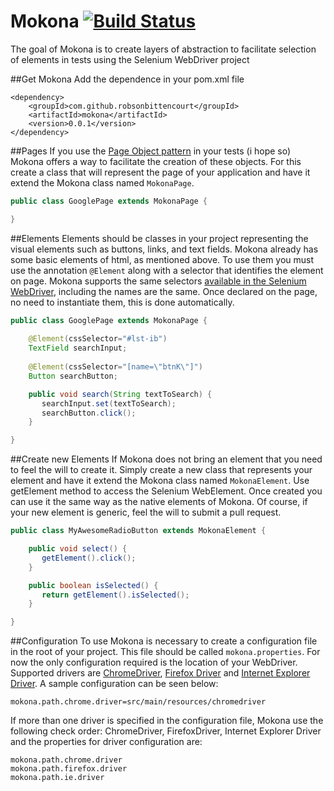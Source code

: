 # Mokona [![Build Status](https://travis-ci.org/robsonbittencourt/mokona.svg?branch=master)](https://travis-ci.org/robsonbittencourt/mokona)
The goal of Mokona is to create layers of abstraction to facilitate selection of elements in tests using the Selenium WebDriver project 

##Get Mokona
Add the dependence in your pom.xml file

```
<dependency>
    <groupId>com.github.robsonbittencourt</groupId>
    <artifactId>mokona</artifactId>
    <version>0.0.1</version>
</dependency> 
```

##Pages
If you use the [Page Object pattern](http://martinfowler.com/bliki/PageObject.html) in your tests (i hope so) Mokona offers a way to facilitate the creation of these objects.
For this create a class that will represent the page of your application and have it extend the Mokona class named `MokonaPage`.

```java
public class GooglePage extends MokonaPage {

}
```

##Elements 
Elements should be classes in your project representing the visual elements such as buttons, links, and text fields.
Mokona already has some basic elements of html, as mentioned above. To use them you must use the annotation `@Element`
along with a selector that identifies the element on page. Mokona supports the same selectors [available in the Selenium WebDriver](http://selenium.googlecode.com/git/docs/api/java/org/openqa/selenium/By.html), including the names are the same. Once declared on the page, no need to instantiate them, this is done automatically.

```java
public class GooglePage extends MokonaPage {
	
	@Element(cssSelector="#lst-ib")
	TextField searchInput;
	
	@Element(cssSelector="[name=\"btnK\"]")
	Button searchButton;

	public void search(String textToSearch) {
	   searchInput.set(textToSearch);
	   searchButton.click(); 
	}

}
```

##Create new Elements
If Mokona does not bring an element that you need to feel the will to create it. Simply create a new class that represents your element and have it extend the Mokona class named `MokonaElement`. Use getElement method to access the Selenium WebElement. Once created you can use it the same way as the native elements of Mokona. Of course, if your new element is generic, feel the will to submit a pull request.

```java
public class MyAwesomeRadioButton extends MokonaElement {

	public void select() {
	   getElement().click();
	}

	public boolean isSelected() {
	   return getElement().isSelected();
	}

}
```

##Configuration
To use Mokona is necessary to create a configuration file in the root of your project. This file should be called `mokona.properties`. For now the only configuration required is the location of your WebDriver. Supported drivers are [ChromeDriver](https://code.google.com/p/selenium/wiki/ChromeDriver), [Firefox Driver](https://code.google.com/p/selenium/wiki/FirefoxDriver) and [Internet Explorer Driver](https://code.google.com/p/selenium/wiki/InternetExplorerDriver). A sample configuration can be seen below: 

```
mokona.path.chrome.driver=src/main/resources/chromedriver
```

If more than one driver is specified in the configuration file, Mokona use the following check order: ChromeDriver, FirefoxDriver, Internet Explorer Driver and the properties for driver configuration are:

```
mokona.path.chrome.driver
mokona.path.firefox.driver
mokona.path.ie.driver
```